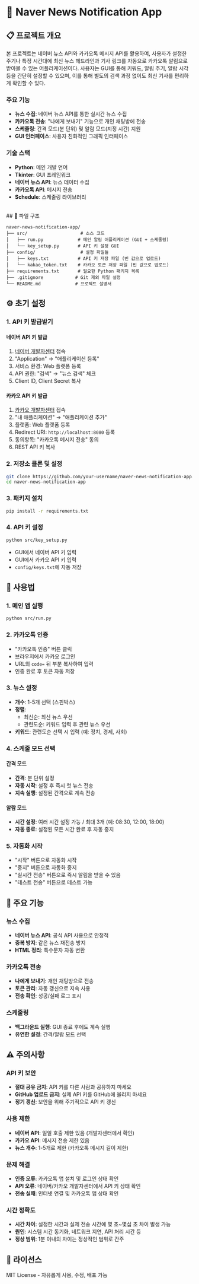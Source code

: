 # 📰 Naver News Notification App

## 📋 프로젝트 개요

본 프로젝트는 네이버 뉴스 API와 카카오톡 메시지 API를 활용하여, 사용자가 설정한 주기나 특정 시간대에 최신 뉴스 헤드라인과 기사 링크를 자동으로 카카오톡 알림으로 받아볼 수 있는 어플리케이션이다. 사용자는 GUI를 통해 키워드, 알림 주기, 알람 시각 등을 간단히 설정할 수 있으며, 이를 통해 별도의 검색 과정 없이도 최신 기사를 편리하게 확인할 수 있다.

### 주요 기능
- **뉴스 수집**: 네이버 뉴스 API를 통한 실시간 뉴스 수집
- **카카오톡 전송**: "나에게 보내기" 기능으로 개인 채팅방에 전송
- **스케줄링**: 간격 모드(분 단위) 및 알람 모드(지정 시간) 지원
- **GUI 인터페이스**: 사용자 친화적인 그래픽 인터페이스

### 기술 스택
- **Python**: 메인 개발 언어
- **Tkinter**: GUI 프레임워크
- **네이버 뉴스 API**: 뉴스 데이터 수집
- **카카오톡 API**: 메시지 전송
- **Schedule**: 스케줄링 라이브러리
<br>
## 📁 파일 구조

```
naver-news-notification-app/
├── src/                    # 소스 코드
│   ├── run.py             # 메인 알림 어플리케이션 (GUI + 스케줄링)
│   └── key_setup.py       # API 키 설정 GUI
├── config/                 # 설정 파일들
│   ├── keys.txt           # API 키 저장 파일 (빈 값으로 업로드)
│   └── kakao_token.txt    # 카카오 토큰 저장 파일 (빈 값으로 업로드)
├── requirements.txt       # 필요한 Python 패키지 목록
├── .gitignore            # Git 제외 파일 설정
└── README.md             # 프로젝트 설명서
```


## ⚙️ 초기 설정

### 1. API 키 발급받기

#### 네이버 API 키 발급
1. [네이버 개발자센터](https://developers.naver.com/) 접속
2. "Application" → "애플리케이션 등록"
3. 서비스 환경: Web 플랫폼 등록
4. API 권한: "검색" → "뉴스 검색" 체크
5. Client ID, Client Secret 복사

#### 카카오 API 키 발급
1. [카카오 개발자센터](https://developers.kakao.com/) 접속
2. "내 애플리케이션" → "애플리케이션 추가"
3. 플랫폼: Web 플랫폼 등록
4. Redirect URI: `http://localhost:8080` 등록
5. 동의항목: "카카오톡 메시지 전송" 동의
6. REST API 키 복사

### 2. 저장소 클론 및 설정
```bash
git clone https://github.com/your-username/naver-news-notification-app.git
cd naver-news-notification-app
```

### 3. 패키지 설치
```bash
pip install -r requirements.txt
```

### 4. API 키 설정
```bash
python src/key_setup.py
```
- GUI에서 네이버 API 키 입력
- GUI에서 카카오 API 키 입력
- `config/keys.txt`에 자동 저장


## 🚀 사용법

### 1. 메인 앱 실행
```bash
python src/run.py
```

### 2. 카카오톡 인증
- "카카오톡 인증" 버튼 클릭
- 브라우저에서 카카오 로그인
- URL의 `code=` 뒤 부분 복사하여 입력
- 인증 완료 후 토큰 자동 저장

### 3. 뉴스 설정
- **개수**: 1-5개 선택 (스핀박스)
- **정렬**: 
  - 최신순: 최신 뉴스 우선
  - 관련도순: 키워드 입력 후 관련 뉴스 우선
- **키워드**: 관련도순 선택 시 입력 (예: 정치, 경제, 사회)

### 4. 스케줄 모드 선택

#### 간격 모드
- **간격**: 분 단위 설정
- **자동 시작**: 설정 후 즉시 첫 뉴스 전송
- **지속 실행**: 설정된 간격으로 계속 전송

#### 알람 모드
- **시간 설정**: 여러 시간 설정 가능 / 최대 3개 (예: 08:30, 12:00, 18:00)
- **자동 종료**: 설정된 모든 시간 완료 후 자동 중지

### 5. 자동화 시작
- "시작" 버튼으로 자동화 시작
- "중지" 버튼으로 자동화 중지
- "실시간 전송" 버튼으로 즉시 알림을 받을 수 있음 
- "테스트 전송" 버튼으로 테스트 가능


## 🔧 주요 기능

### 뉴스 수집
- **네이버 뉴스 API**: 공식 API 사용으로 안정적
- **중복 방지**: 같은 뉴스 재전송 방지
- **HTML 정리**: 특수문자 자동 변환

### 카카오톡 전송
- **나에게 보내기**: 개인 채팅방으로 전송
- **토큰 관리**: 자동 갱신으로 지속 사용
- **전송 확인**: 성공/실패 로그 표시

### 스케줄링
- **백그라운드 실행**: GUI 종료 후에도 계속 실행
- **유연한 설정**: 간격/알람 모드 선택


## ⚠️ 주의사항

### API 키 보안
- **절대 공유 금지**: API 키를 다른 사람과 공유하지 마세요
- **GitHub 업로드 금지**: 실제 API 키를 GitHub에 올리지 마세요
- **정기 갱신**: 보안을 위해 주기적으로 API 키 갱신

### 사용 제한
- **네이버 API**: 일일 호출 제한 있음 (개발자센터에서 확인)
- **카카오 API**: 메시지 전송 제한 있음
- **뉴스 개수**: 1-5개로 제한 (카카오톡 메시지 길이 제한)

### 문제 해결
- **인증 오류**: 카카오톡 앱 설치 및 로그인 상태 확인
- **API 오류**: 네이버/카카오 개발자센터에서 API 키 상태 확인
- **전송 실패**: 인터넷 연결 및 카카오톡 앱 상태 확인

### 시간 정확도
- **시간 차이**: 설정한 시간과 실제 전송 시간에 몇 초~몇십 초 차이 발생 가능
- **원인**: 시스템 시간 동기화, 네트워크 지연, API 처리 시간 등
- **정상 범위**: 1분 이내의 차이는 정상적인 범위로 간주


## 📝 라이선스

MIT License - 자유롭게 사용, 수정, 배포 가능
